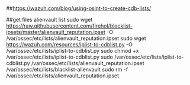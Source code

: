 ###
##https://wazuh.com/blog/using-osint-to-create-cdb-lists/

##get files alienvault list
sudo wget https://raw.githubusercontent.com/firehol/blocklist-ipsets/master/alienvault_reputation.ipset -O /var/ossec/etc/lists/alienvault_reputation.ipset
sudo wget https://wazuh.com/resources/iplist-to-cdblist.py -O /var/ossec/etc/lists/iplist-to-cdblist.py
sudo chmod +x /var/ossec/etc/lists/iplist-to-cdblist.py
sudo /var/ossec/etc/lists/iplist-to-cdblist.py /var/ossec/etc/lists/alienvault_reputation.ipset /var/ossec/etc/lists/blacklist-alienvault
sudo rm -f /var/ossec/etc/lists/alienvault_reputation.ipset

